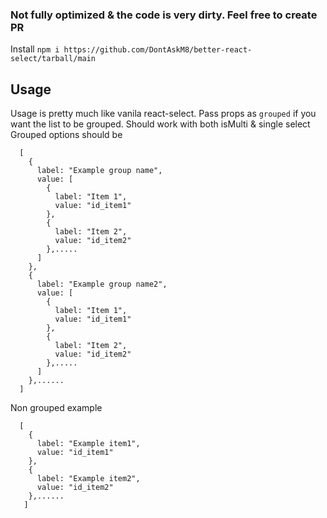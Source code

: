 ### Not fully optimized & the code is very dirty. Feel free to create PR

Install 
`npm i https://github.com/DontAskM8/better-react-select/tarball/main`

## Usage
Usage is pretty much like vanila react-select.
Pass props as `grouped` if you want the list to be grouped. 
Should work with both isMulti & single select
Grouped options should be 
```
  [
    {
      label: "Example group name",
      value: [
        {
          label: "Item 1",
          value: "id_item1"
        },
        {
          label: "Item 2",
          value: "id_item2"
        },.....
      ]
    },
    {
      label: "Example group name2",
      value: [
        {
          label: "Item 1",
          value: "id_item1"
        },
        {
          label: "Item 2",
          value: "id_item2"
        },.....
      ]
    },......
  ]
```

Non grouped example
```
  [
    {
      label: "Example item1",
      value: "id_item1"
    },
    {
      label: "Example item2",
      value: "id_item2"
    },......
   ]
```
